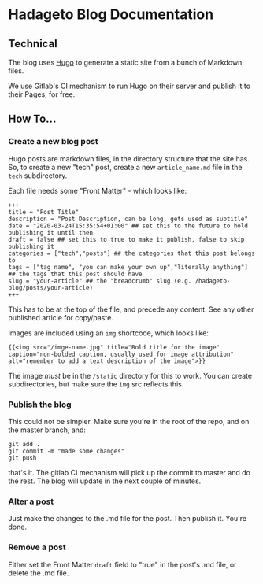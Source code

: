 # Hadageto Blog Documentation #

## Technical ##

The blog uses [Hugo](https://gohugo.io) to generate a static site from a bunch of Markdown files.

We use Gitlab's CI mechanism to run Hugo on their server and publish it to their Pages, for free.

## How To... ##

### Create a new blog post ###

Hugo posts are markdown files, in the directory structure that the site has. So, to create a new "tech" post, create a new `article_name.md` file in the `tech` subdirectory.

Each file needs some "Front Matter" - which looks like:

```
+++
title = "Post Title"
description = "Post Description, can be long, gets used as subtitle"
date = "2020-03-24T15:35:54+01:00" ## set this to the future to hold publishing it until then
draft = false ## set this to true to make it publish, false to skip publishing it
categories = ["tech","posts"] ## the categories that this post belongs to
tags = ["tag name", "you can make your own up","literally anything"] ## the tags that this post should have
slug = "your-article" ## the "breadcrumb" slug (e.g. /hadageto-blog/posts/your-article)
+++
```

This has to be at the top of the file, and precede any content. See any other published article for copy/paste.

Images are included using an `img` shortcode, which looks like:

```
{{<img src="/imge-name.jpg" title="Bold title for the image" caption="non-bolded caption, usually used for image attribution" alt="remember to add a text description of the image">}}
```
The image *must* be in the `/static` directory for this to work. You can create subdirectories, but make sure the `img` src reflects this.

### Publish the blog ###

This could not be simpler. Make sure you're in the root of the repo, and on the master branch, and:

```
git add .
git commit -m "made some changes"
git push
```
that's it. The gitlab CI mechanism will pick up the commit to master and do the rest. The blog will update in the next couple of minutes.

### Alter a post ###

Just make the changes to the .md file for the post. Then publish it. You're done.

### Remove a post ###

Either set the Front Matter `draft` field to "true" in the post's .md file, or delete the .md file.



